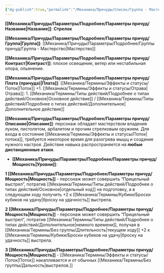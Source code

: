 ```yaml
---
{"dg-publish":true,"permalink":"/Механика/Причуды/Список/Группа - Мастерство/Стрелок/","noteIcon":"","created":"2025-09-11T18:52:05.363+03:00","updated":"2025-09-11T14:07:32.390+03:00"}
---
```




**[[Механика/Причуды/Параметры/Подробнее/Параметры причуд/Название\|Название]]**: **Стрелок**

**[[Механика/Причуды/Параметры/Подробнее/Параметры причуд/Группа\|Группа]]**: [[Механика/Причуды/Параметры/Подробнее/Группы причуд/Группа - Мастерство\|Мастерство]] 

**[[Механика/Причуды/Параметры/Подробнее/Параметры причуд/Контраст\|Контраст]]**: плохое освещение, ветер или нестабильная опора, опьянение. 

**[[Механика/Причуды/Параметры/Подробнее/Параметры причуд/Плата (причуда)\|Плата]]**: [[Механика/Термины/Эффекты и статусы/Поток\|Поток]] +1. [[Механика/Термины/Эффекты и статусы/Отрава\|Отрава]]: 1. [[Механика/Термины/Типы действий/Подробнее о типах действий/Основное\|Основное действие]] / [[Механика/Термины/Типы действий/Подробнее о типах действий/Дополнительное\|Дополнительное действие]]

**[[Механика/Причуды/Параметры/Подробнее/Параметры причуд/Описание\|Описание]]**: персонаж обладает мастерством владения луком, пистолетом, арбалетом и прочим стрелковым оружием. Для входа в состояние [[Механика/Термины/Эффекты и статусы/Поток\|потока]], требуется некоторое время для разогрева мышц и создание нужного настроя. Действие навыка распространяется на **любые дистанционные атаки**. 


- **[[Механика/Причуды/Параметры/Подробнее/Параметры причуд/Мощность\|Уровни]]**:

**1 [[Механика/Причуды/Параметры/Подробнее/Параметры причуд/Мощность\|Мощность]]** - персонаж может совершить “Прицельный выстрел”, потратив [[Механика/Термины/Типы действий/Подробнее о типах действий/Основное\|отдельный ход]] на подготовку, а в следующем ходу получить +2 к [[Механика/Термины/Кубики/Броски кубиков на удачу\|броску на удачность]] выстрела. 

**2 [[Механика/Причуды/Параметры/Подробнее/Параметры причуд/Мощность\|Мощность]]** - персонаж может совершить “Прицельный выстрел”, потратив [[Механика/Термины/Типы действий/Подробнее о типах действий/Дополнительное\|немного времени]], получая в [[Механика/Термины/Без группы/Длительность\|текущем ходу]] +2 к [[Механика/Термины/Кубики/Броски кубиков на удачу\|броску на удачность]] выстрела. 

**3 [[Механика/Причуды/Параметры/Подробнее/Параметры причуд/Мощность\|Мощность]]** - [[Механика/Термины/Эффекты и статусы/Поток\|Поток]] накапливается и от обычных [[Механика/Термины/Без группы/Дальность\|выстрелов.]]